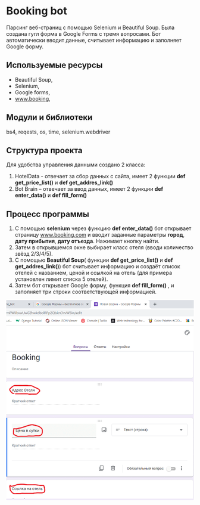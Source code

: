 # Booking bot
Парсинг веб-страниц с помощью Selenium и Beautiful Soup.
Была создана гугл форма в Google Forms с тремя вопросами. Бот автоматически вводит данные, считывает информацию и заполняет Google форму.
## Используемые ресурсы
-	Beautiful Soup, 
-	Selenium, 
-	Google forms,
-	www.booking, 
## Модули и библиотеки 
bs4, reqests, os, time, selenium.webdriver

## Структура проекта
Для удобства  управления данными создано 2 класса:
1.	HotelData - отвечает за сбор данных с сайта, имеет 2 функции **def get_price_list()** и **def get_addres_link()**
2.	Bot Brain – отвечает за ввод данных, имеет 2 функции **def enter_data()**   и  **def fill_form()**

## Процесс программы
1.	С помощью **selenium**  через функцию **def enter_data()**  бот открывает страницу www.booking.com и вводит заданные параметры **город**, **дату прибытия**, **дату отъезда**. Нажимает кнопку найти. 
2.	Затем в открывшемся окне выбирает класс отеля (вводи количество звёзд 2/3/4/5).
3.	 С помощью **Beautiful Soup**( функции **def get_price_list()** и **def get_addres_link()**) бот считывает информацию и создаёт список отелей с названием, ценой и ссылкой на отель (для примера установлен лимит списка 5 отелей).  
4.	Затем бот открывает Google форму, функция **def fill_form()** ,  и заполняет три строки соответствующей информацией.
<img src="https://github.com/Aleshichev/booking_bot/blob/main/booking_bot.gif" width="600">




